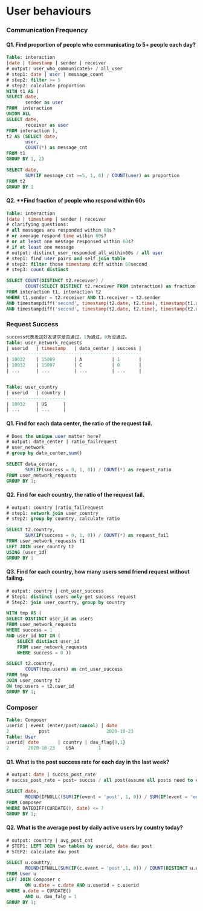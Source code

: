 # User behaviours

### Communication Frequency 

#### Q1. Find proportion of people who communicating to 5+ people each day? 

```sql
Table: interaction
|date | timestamp | sender | receiver
# output: user_who_communicate5+ / all_user
# step1: date | user | message_count 
# step2: filter >= 5 
# step2: calculate proportion 
WITH t1 AS (
SELECT date, 
       sender as user
FROM  interaction 
UNION ALL 
SELECT date, 
       receiver as user 
FROM interaction ), 
t2 AS (SELECT date, 
       user, 
       COUNT(*) as message_cnt
FROM t1
GROUP BY 1, 2) 

SELECT date, 
       SUM(IF message_cnt >=5, 1, 0) / COUNT(user) as proportion
FROM t2 
GROUP BY 1  
```

#### **Q2. \*\*Find fraction of people who respond within 60s**

```sql
Table: interaction
|date | timestamp | sender | receiver
# clarifying questions:
# all messages are responded within 60s？
# or average respond time within 60s?
# or at least one message responsed within 60s?
# if at least one message
# output: distinct_user_responded_all_within60s / all user
# step1: find user pairs and self join table 
# step2: filter those timestamp diff within 60second 
# step3: count distinct 

SELECT COUNT(DISTINCT t2.receiver) / 
       COUNT(SELECT DISTINCT t2.receiver FROM interaction) as fraction
FROM interaction t1, interaction t2 
WHERE t1.sender = t2.receiver AND t1.receiver = t2.sender
AND timestampdiff('second', timestamp(t2.date, t2.time), timestamp(t1.date, t1.time))<= 60
AND timestampdiff('second', timestamp(t2.date, t2.time), timestamp(t2.date, b.time)) >= 0
```

### Request Success 

```sql
success代表发送好友请求是否通过，1为通过，0为没通过。
Table: user_network_requests
| userid   | timestamp   | data_center | success |
--------------------------------------------------
| 10032    | 15009       | A           | 1       |
| 10032    | 15097       | C           | 0       |
| ...      | ...         | ...         | ...     |


Table: user_country
| userid   | country |
----------------------
| 10032    | US      | 
| ...      | ...     |
```

#### Q1. Find for each data center, the ratio of the request fail. 

```sql
# Does the unique user matter here?
# output: date_center | ratio_failrequest
# user_network
# group by data_center,sum()

SELECT data_center, 
       SUM(IF(success = 0, 1, 0)) / COUNT(*) as request_ratio
FROM user_network_requests 
GROUP BY 1; 
```

#### Q2. Find for each country, the ratio of the request fail. 

```sql
# output: country |ratio_failrequest
# step1: network join user_country 
# step2: group by country, calculate ratio

SELECT t2.country, 
       SUM(IF(success = 0, 1, 0)) / COUNT(*) as request_fail
FROM user_network_requests t1 
LEFT JOIN user_country t2
USING (user_id)
GROUP BY 1 
```

#### Q3. Find for each country, how many users send friend request without failing. 

```sql
# output: country | cnt_user_success 
# Step1: distinct users only get success request 
# Step2: join user_country, group by country 

WITH tmp AS (
SELECT DISTINCT user_id as users     
FROM user_network_requests
WHERE success = 1 
AND user_id NOT IN (
    SELECT distinct user_id
    FROM user_netowrk_requests
    WHERE success = 0 )) 

SELECT t2.country, 
       COUNT(tmp.users) as cnt_user_success
FROM tmp 
JOIN user_country t2
ON tmp.users = t2.user_id 
GROUP BY 1;   
```

### Composer

```sql
Table: Composer 
userid | event (enter/post/cancel) | date 
2           post                     2020-10-23
Table: User
userid| date       | country | dau_flag{0,1} 
2       2020-10-23    USA         1
```

#### Q1.  What is the post success rate for each day in the last week? 

```sql
# output: date | succss_post_rate
# succss_post_rate = post= succss / all post(assume all posts need to enter)

SELECT date, 
       ROUND(IFNULL((SUM(IF(event = 'post', 1, 0)) / SUM(IF(event = 'enter',1,0))), 0),2) as success_rate
FROM Composer 
WHERE DATEDIFF(CURDATE(), date) <= 7
GROUP BY 1; 
```

#### Q2. What is the average post by daily active users by country today? 

```sql
# output: country | avg_post_cnt 
# STEP1: LEFT JOIN two tables by userid, date dau post
# STEP2: calculate dau post 

SELECT u.country, 
       ROUND(IFNULL(SUM(IF(c.event = 'post',1, 0)) / COUNT(DISTINCT u.user_id),0),2) as avg_post
FROM User u 
LEFT JOIN Composer c 
       ON u.date = c.date AND u.userid = c.userid 
WHERE u.date = CURDATE()
       AND u. dau_falg = 1
GROUP BY 1;
```





